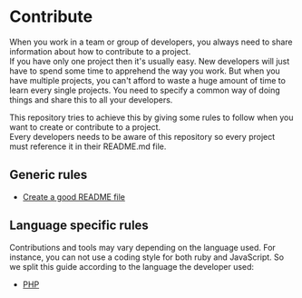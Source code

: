Contribute
==========

When you work in a team or group of developers, you always need to share information about how to contribute to a
project.  
If you have only one project then it's usually easy. New developers will just have to spend some time to apprehend the
way you work. But when you have multiple projects, you can't afford to waste a huge amount of time to learn every single
projects. You need to specify a common way of doing things and share this to all your developers.

This repository tries to achieve this by giving some rules to follow when you want to create or contribute to a project.  
Every developers needs to be aware of this repository so every project must reference it in their README.md file.

Generic rules
-------------

- [Create a good README file](https://github.com/noffle/art-of-readme)

Language specific rules
-----------------------

Contributions and tools may vary depending on the language used. For instance, you can not use a coding style for both
ruby and JavaScript. So we split this guide according to the language the developer used:

- [PHP](PHP/README.md)
